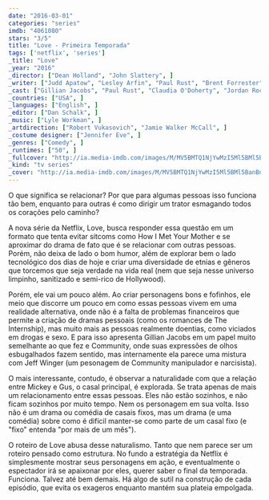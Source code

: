 ```yaml
---
date: "2016-03-01"
categories: "series"
imdb: "4061080"
stars: "3/5"
title: "Love - Primeira Temporada"
tags: ['netflix', 'series']
_title: "Love"
_year: "2016"
_director: ["Dean Holland", "John Slattery", ]
_writer: ["Judd Apatow", "Lesley Arfin", "Paul Rust", "Brent Forrester", ]
_cast: ["Gillian Jacobs", "Paul Rust", "Claudia O'Doherty", "Jordan Rock", "Tracie Thoms", "Mike Mitchell", ]
_countries: ["USA", ]
_languages: ["English", ]
_editor: ["Dan Schalk", ]
_music: ["Lyle Workman", ]
_artdirection: ["Robert Vukasovich", "Jamie Walker McCall", ]
_costume designer: ["Jennifer Eve", ]
_genres: ["Comedy", ]
_runtimes: ["50", ]
_fullcover: "http://ia.media-imdb.com/images/M/MV5BMTQ1NjYwMzI5Ml5BMl5BanBnXkFtZTgwMTAwNTg5NzE@.jpg"
_kind: "tv series"
_cover: "http://ia.media-imdb.com/images/M/MV5BMTQ1NjYwMzI5Ml5BMl5BanBnXkFtZTgwMTAwNTg5NzE@._V1._SX94_SY140_.jpg"
---
```

O que significa se relacionar? Por que para algumas pessoas isso funciona tão bem, enquanto para outras é como dirigir um trator esmagando todos os corações pelo caminho?

A nova série da Netflix, Love, busca responder essa questão em um formato que tenta evitar sitcoms como How I Met Your Mother e se aproximar do drama de fato que é se relacionar com outras pessoas. Porém, não deixa de lado o bom humor, além de explorar bem o lado tecnológico dos dias de hoje e criar uma diversidade de etnias e gêneros que torcemos que seja verdade na vida real (nem que seja nesse universo limpinho, sanitizado e semi-rico de Hollywood).

Porém, ele vai um pouco além. Ao criar personagens bons e fofinhos, ele meio que discorre um pouco em como essas pessoas vivem em uma realidade alternativa, onde não é a falta de problemas financeiros que permite a criação de dramas pessoais (como os romances de The Internship), mas muito mais as pessoas realmente doentias, como viciados em drogas e sexo. E para isso apresenta Gillian Jacobs em um papel muito semelhante ao que fez e Community, onde suas expressões de olhos esbugalhados fazem sentido, mas internamente ela parece uma mistura com Jeff Winger (um pesonagem de Community manipulador e narcisista).

O mais interessante, contudo, é observar a naturalidade com que a relação entre Mickey e Gus, o casal principal, é explorada. Se trata apenas de mais um relacionamento entre essas pessoas. Eles não estão sozinhos, e não ficam sozinhos por muito tempo. Nem os personagem em sua volta. Isso não é um drama ou comédia de casais fixos, mas um drama (e uma comédia) sobre como é difícil manter-se como parte de um casal fixo (e "fixo" entenda "por mais de um mês").

O roteiro de Love abusa desse naturalismo. Tanto que nem parece ser um roteiro pensado como estrutura. No fundo a estratégia da Netflix é simplesmente mostrar seus personagens em ação, e eventualmente o espectador irá se apaixonar por eles, querer saber o final da temporada. Funciona. Talvez até bem demais. Há algo de sutil na construção de cada episódio, que evita os exageros enquanto mantém sua plateia empolgada.
